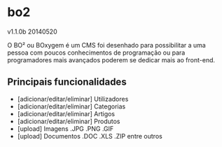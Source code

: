 bo2
===
v1.1.0b 20140520

O BO² ou BOxygem é um CMS foi desenhado para possibilitar a uma pessoa com poucos conhecimentos de programação ou para programadores mais avançados poderem se dedicar mais ao front-end.

## Principais funcionalidades

* [adicionar/editar/eliminar] Utilizadores
* [adicionar/editar/eliminar] Categorias
* [adicionar/editar/eliminar] Artigos
* [adicionar/editar/eliminar] Produtos
* [upload] Imagens .JPG .PNG .GIF
* [upload] Documentos .DOC .XLS .ZIP entre outros
